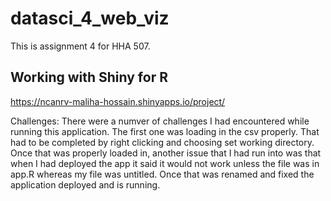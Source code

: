 # datasci_4_web_viz
This is assignment 4 for HHA 507. 


## Working with Shiny for R
https://ncanrv-maliha-hossain.shinyapps.io/project/

Challenges: There were a numver of challenges I had encountered while running this application. The first one was loading in the csv properly. That had to be completed by right clicking and choosing set working directory. Once that was properly loaded in, another issue that I had run into was that when I had deployed the app it said it would not work unless the file was in app.R whereas my file was untitled. Once that was renamed and fixed the application deployed and is running. 


